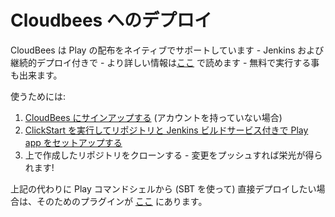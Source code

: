 <!--
# Deploying to Cloudbees
-->
# Cloudbees へのデプロイ

<!--
CloudBees support Play dists natively - with Jenkins and continuous deployment - you can read more about this [here](https://developer.cloudbees.com/bin/view/RUN/Playframework) - yes, you can run it for free.
-->
CloudBees は Play の配布をネイティブでサポートしています - Jenkins および継続的デプロイ付きで - より詳しい情報は[ここ](https://developer.cloudbees.com/bin/view/RUN/Playframework) で読めます - 無料で実行する事も出来ます。

<!--
How to use: 
-->
使うためには:

<!--
1. [Signup for CloudBees](https://www.cloudbees.com/signup) (if you don't already have an account) 
2. [Run the ClickStart to setup a working Play app, with repo and Jenkins build service](https://grandcentral.cloudbees.com/?CB_clickstart=https://raw.github.com/CloudBees-community/play2-clickstart/master/clickstart.json)
3. Clone the repo created above - push your changes and then glory is yours !
-->
1. [CloudBees にサインアップする](https://www.cloudbees.com/signup) (アカウントを持っていない場合) 
2. [ClickStart を実行してリポジトリと Jenkins ビルドサービス付きで Play app をセットアップする](https://grandcentral.cloudbees.com/?CB_clickstart=https://raw.github.com/CloudBees-community/play2-clickstart/master/clickstart.json)
3. 上で作成したリポジトリをクローンする - 変更をプッシュすれば栄光が得られます!

<!--
Alternatively, you may want to just deploy from your Play command shell directly (using SBT), the plugin for this can be found [here](https://github.com/CloudBees-community/sbt-cloudbees-play-plugin).
-->
上記の代わりに Play コマンドシェルから (SBT を使って) 直接デプロイしたい場合は、そのためのプラグインが [ここ](https://github.com/CloudBees-community/sbt-cloudbees-play-plugin) にあります。
